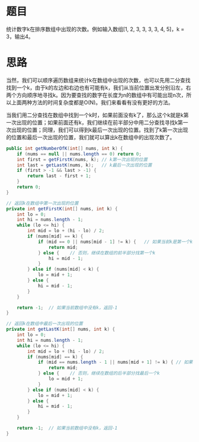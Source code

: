 # 题目

统计数字k在排序数组中出现的次数。例如输入数组[1, 2, 3, 3, 3, 3, 4, 5]，k = 3，输出4。

# 思路

当然，我们可以顺序遍历数组来统计k在数组中出现的次数，也可以先用二分查找找到一个k，由于k的左边和右边也有可能有k，我们从当前位置出发分别沿左，右两个方向顺序地寻找k。因为要查找的数字在长度为n的数组中有可能出现n次，所以上面两种方法的时间复杂度都是O(N)。我们来看看有没有更好的方法。

当我们用二分查找在数组中找到一个k时，如果前面没有k了，那么这个k就是k第一次出现的位置；如果前面还有k，我们继续在前半部分中用二分查找寻找k第一次出现的位置；同理，我们可以得到k最后一次出现的位置。找到了k第一次出现的位置和最后一次出现的位置，我们就可以算出k在数组中的出现次数了。

```java
public int getNumberOfK(int[] nums, int k) {
    if (nums == null || nums.length == 0) return 0;
    int first = getFirstK(nums, k);	// k第一次出现的位置
    int last = getLastK(nums, k);	// k最后一次出现的位置
    if (first > -1 && last > -1) {
        return last - first + 1;
    }
    return 0;
}

// 返回k在数组中第一次出现的位置
private int getFirstK(int[] nums, int k) {
    int lo = 0;
    int hi = nums.length - 1;
    while (lo <= hi) {
        int mid = lo + (hi - lo) / 2;
        if (nums[mid] == k) {
            if (mid == 0 || nums[mid - 1] != k) {	// 如果当前k是第一个k
                return mid;
            } else {	// 否则，继续在数组的前半部分找第一个k
                hi = mid - 1;
            }
        } else if (nums[mid] < k) {
            lo = mid + 1;
        } else {
            hi = mid - 1;
        }
    }

    return -1;	// 如果当前数组中没有k，返回-1
}

// 返回k在数组中最后一次出现的位置
private int getLastK(int[] nums, int k) {
    int lo = 0;
    int hi = nums.length - 1;
    while (lo <= hi) {
        int mid = lo + (hi - lo) / 2;
        if (nums[mid] == k) {
            if (mid == nums.length - 1 || nums[mid + 1] != k) {	// 如果当前k是最后一个k
                return mid;
            } else {	// 否则，继续在数组的后半部分找最后一个k
                lo = mid + 1;
            }
        } else if (nums[mid] < k) {
            lo = mid + 1;
        } else {
            hi = mid - 1;
        }
    }

    return -1;	// 如果当前数组中没有k，返回-1
}
```

